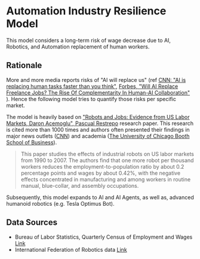 # Automation Industry Resilience Model

This model considers a long-term risk of wage decrease due to AI, Robotics, and Automation replacement of human workers.

## Rationale

More and more media reports risks of "AI will replace us" (ref [CNN: "AI is replacing human tasks faster than you think"](https://www.cnn.com/2024/06/20/business/ai-jobs-workers-replacing/index.html), [Forbes, "Will AI Replace Freelance Jobs? The Rise Of Complementarity In Human-AI Collaboration"](https://www.forbes.com/sites/johnwinsor/2024/06/27/will-ai-replace-freelance-jobs-the-rise-of-complementarity-in-human-ai-collaboration/) ). Hence the following model tries to quantify those risks per specific market.

The model is heavily based on ["Robots and Jobs: Evidence from US Labor Markets, Daron Acemoglu", Pascual Restrepo](https://www.nber.org/papers/w23285) research paper. This research is cited more than 1000 times and authors often presented their findings in major news outlets ([CNN](https://www.cnn.com/2019/07/26/perspectives/artificial-intelligence-industrial-revolution-workers/index.html)) and academia ([The University of Chicago Booth School of Business](https://www.chicagobooth.edu/review/ai-is-going-disrupt-labor-market-it-doesnt-have-destroy-it)).

> This paper studies the effects of industrial robots on US labor markets from 1990 to 2007. The authors find that one more robot per thousand workers reduces the employment-to-population ratio by about 0.2 percentage points and wages by about 0.42%, with the negative effects concentrated in manufacturing and among workers in routine manual, blue-collar, and assembly occupations.

Subsequently, this model expands to AI and AI Agents, as well as, advanced humanoid robotics (e.g. Tesla Optimus Bot).


## Data Sources

- Bureau of Labor Statistics, Quarterly Census of Employment and Wages [Link](https://data.bls.gov/cew/apps/data_views/data_views.htm#tab=Tables)
- International Federation of Robotics data [Link](https://ifr.org/ifr-press-releases/news/world-robotics-2023-report-asia-ahead-of-europe-and-the-americas)


